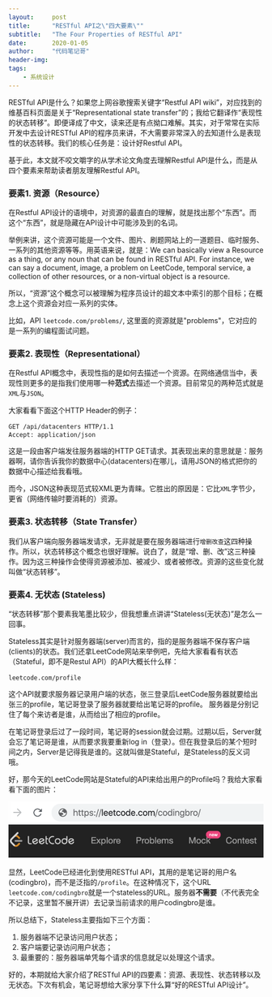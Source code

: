 ```yaml
---
layout:     post
title:      "RESTful API之\"四大要素\""
subtitle:   "The Four Properties of RESTful API"
date:       2020-01-05
author:     "代码笔记哥"
header-img:
tags:
    - 系统设计
---
```

RESTful API是什么？如果您上网谷歌搜索关键字“Restful API wiki”，对应找到的维基百科页面是关于“Representational state transfer”的；我给它翻译作“表现性的状态转移”。即便译成了中文，读来还是有点拗口难解。其实，对于常常在实际开发中去设计RESTful API的程序员来讲，不大需要非常深入的去知道什么是表现性的状态转移。我们的核心任务是：设计好Restful API。

基于此，本文就不咬文嚼字的从学术论文角度去理解Restful API是什么，而是从四个要素来帮助读者朋友理解Restful API。

### 要素1. 资源（Resource）
在Restful API设计的语境中，对资源的最直白的理解，就是找出那个“东西”。而这个“东西”，就是隐藏在API设计中可能涉及到的名词。

举例来讲，这个资源可能是一个文件、图片、刷题网站上的一道题目、临时服务、一系列的其他资源等等。用英语来说，就是：We can basically view a Resource as a thing, or any noun that can be found in RESTful API. For instance, we can say a document, image, a problem on LeetCode, temporal service, a collection of other resources, or a non-virtual object is a resource.

所以，“资源”这个概念可以被理解为程序员设计的超文本中索引的那个目标；在概念上这个资源会对应一系列的实体。

比如，API `leetcode.com/problems/`, 这里面的资源就是"problems"，它对应的是一系列的编程面试问题。

### 要素2. 表现性（Representational）
在Restful API概念中，表现性指的是如何去描述一个资源。在网络通信当中，表现性则更多的是指我们使用哪一种**范式**去描述一个资源。目前常见的两种范式就是`XML`与`JSON`。

大家看看下面这个HTTP Header的例子：
```
GET /api/datacenters HTTP/1.1
Accept: application/json
```

这是一段由客户端发往服务器端的HTTP GET请求。其表现出来的意思就是：服务器啊，请你告诉我你的数据中心(datacenters)在哪儿，请用JSON的格式把你的数据中心描述给我看哦。

而今，JSON这种表现范式较XML更为青睐。它胜出的原因是：它比`XML`字节少，更省（网络传输时要消耗的）资源。

### 要素3. 状态转移（State Transfer）
我们从客户端向服务器端发请求，无非就是要在服务器端进行`增删改查`这四种操作。所以，状态转移这个概念也很好理解。说白了，就是“增、删、改”这三种操作。因为这三种操作会使得资源被添加、被减少、或者被修改。资源的这些变化就叫做“状态转移”。

### 要素4. 无状态 (Stateless)
“状态转移”那个要素我笔墨比较少，但我想重点讲讲“Stateless(无状态)”是怎么一回事。

Stateless其实是针对服务器端(server)而言的，指的是服务器端不保存客户端(clients)的状态。我们还拿LeetCode网站来举例吧，先给大家看看有状态（Stateful，即不是Restul API）的API大概长什么样：

```
leetcode.com/profile
```
这个API就要求服务器记录用户端的状态，张三登录后LeetCode服务器就要给出张三的profile，笔记哥登录了服务器就要给出笔记哥的profile。 服务器是分别记住了每个来访者是谁，从而给出了相应的profile。

在笔记哥登录后过了一段时间，笔记哥的session就会过期。过期以后，Server就会忘了笔记哥是谁，从而要求我要重新log in（登录）。但在我登录后的某个短时间之内，Server是记得我是谁的。这就叫做是Stateful，是Stateless的反义词哦。

好，那今天的LeetCode网站是Stateful的API来给出用户的Profile吗？我给大家看看下面的图片：

![oh-my-zsh](/img/in-post/20200105-restful-api-1/leetcode-profile.png)

显然，LeetCode已经进化到使用RESTful API，其用的是笔记哥的用户名(codingbro)，而不是泛指的`/profile`。在这种情况下，这个URL `leetcode.com/codingbro`就是一个stateless的URL。服务器**不需要**（不代表完全不记录，这里暂不展开讲）去记录当前请求的用户codingbro是谁。

所以总结下，Stateless主要指如下三个方面：
1. 服务器端不记录访问用户状态；
2. 客户端要记录访问用户状态； 
3. 最重要的：服务器端单凭每个请求的信息就足以处理这个请求。


好的，本期就给大家介绍了RESTful API的四要素：资源、表现性、状态转移以及无状态。下次有机会，笔记哥想给大家分享下什么算“好的RESTful API设计”。